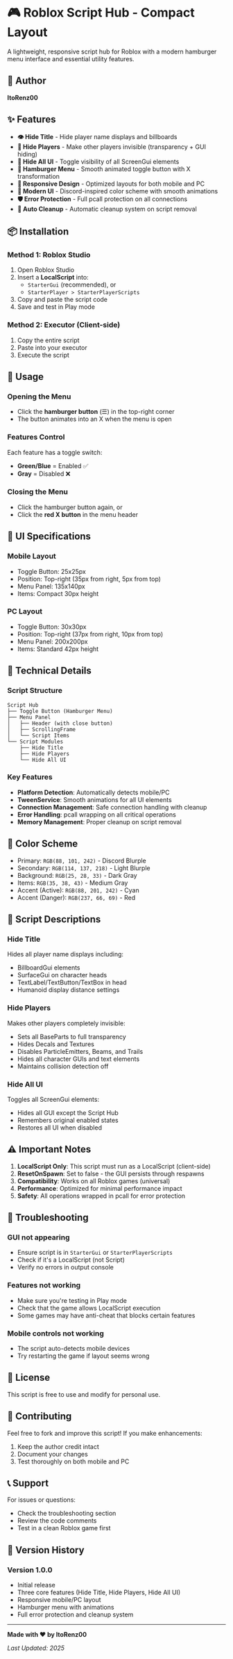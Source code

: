 # 🎮 Roblox Script Hub - Compact Layout

A lightweight, responsive script hub for Roblox with a modern hamburger menu interface and essential utility features.

## 👤 Author
**ItoRenz00**

## ✨ Features

- **👁 Hide Title** - Hide player name displays and billboards
- **👤 Hide Players** - Make other players invisible (transparency + GUI hiding)
- **📱 Hide All UI** - Toggle visibility of all ScreenGui elements
- **🍔 Hamburger Menu** - Smooth animated toggle button with X transformation
- **📱 Responsive Design** - Optimized layouts for both mobile and PC
- **🎨 Modern UI** - Discord-inspired color scheme with smooth animations
- **🛡️ Error Protection** - Full pcall protection on all connections
- **🧹 Auto Cleanup** - Automatic cleanup system on script removal

## 📦 Installation

### Method 1: Roblox Studio
1. Open Roblox Studio
2. Insert a **LocalScript** into:
   - `StarterGui` (recommended), or
   - `StarterPlayer > StarterPlayerScripts`
3. Copy and paste the script code
4. Save and test in Play mode

### Method 2: Executor (Client-side)
1. Copy the entire script
2. Paste into your executor
3. Execute the script

## 🎯 Usage

### Opening the Menu
- Click the **hamburger button** (☰) in the top-right corner
- The button animates into an X when the menu is open

### Features Control
Each feature has a toggle switch:
- **Green/Blue** = Enabled ✅
- **Gray** = Disabled ❌

### Closing the Menu
- Click the hamburger button again, or
- Click the **red X button** in the menu header

## 📐 UI Specifications

### Mobile Layout
- Toggle Button: 25x25px
- Position: Top-right (35px from right, 5px from top)
- Menu Panel: 135x140px
- Items: Compact 30px height

### PC Layout
- Toggle Button: 30x30px
- Position: Top-right (37px from right, 10px from top)
- Menu Panel: 200x200px
- Items: Standard 42px height

## 🔧 Technical Details

### Script Structure
```
Script Hub
├── Toggle Button (Hamburger Menu)
├── Menu Panel
│   ├── Header (with close button)
│   ├── ScrollingFrame
│   └── Script Items
└── Script Modules
    ├── Hide Title
    ├── Hide Players
    └── Hide All UI
```

### Key Features
- **Platform Detection**: Automatically detects mobile/PC
- **TweenService**: Smooth animations for all UI elements
- **Connection Management**: Safe connection handling with cleanup
- **Error Handling**: pcall wrapping on all critical operations
- **Memory Management**: Proper cleanup on script removal

## 🎨 Color Scheme

- Primary: `RGB(88, 101, 242)` - Discord Blurple
- Secondary: `RGB(114, 137, 218)` - Light Blurple
- Background: `RGB(25, 28, 33)` - Dark Gray
- Items: `RGB(35, 38, 43)` - Medium Gray
- Accent (Active): `RGB(88, 201, 242)` - Cyan
- Accent (Danger): `RGB(237, 66, 69)` - Red

## 📝 Script Descriptions

### Hide Title
Hides all player name displays including:
- BillboardGui elements
- SurfaceGui on character heads
- TextLabel/TextButton/TextBox in head
- Humanoid display distance settings

### Hide Players
Makes other players completely invisible:
- Sets all BaseParts to full transparency
- Hides Decals and Textures
- Disables ParticleEmitters, Beams, and Trails
- Hides all character GUIs and text elements
- Maintains collision detection off

### Hide All UI
Toggles all ScreenGui elements:
- Hides all GUI except the Script Hub
- Remembers original enabled states
- Restores all UI when disabled

## ⚠️ Important Notes

1. **LocalScript Only**: This script must run as a LocalScript (client-side)
2. **ResetOnSpawn**: Set to false - the GUI persists through respawns
3. **Compatibility**: Works on all Roblox games (universal)
4. **Performance**: Optimized for minimal performance impact
5. **Safety**: All operations wrapped in pcall for error protection

## 🐛 Troubleshooting

### GUI not appearing
- Ensure script is in `StarterGui` or `StarterPlayerScripts`
- Check if it's a LocalScript (not Script)
- Verify no errors in output console

### Features not working
- Make sure you're testing in Play mode
- Check that the game allows LocalScript execution
- Some games may have anti-cheat that blocks certain features

### Mobile controls not working
- The script auto-detects mobile devices
- Try restarting the game if layout seems wrong

## 📄 License

This script is free to use and modify for personal use.

## 🤝 Contributing

Feel free to fork and improve this script! If you make enhancements:
1. Keep the author credit intact
2. Document your changes
3. Test thoroughly on both mobile and PC

## 📞 Support

For issues or questions:
- Check the troubleshooting section
- Review the code comments
- Test in a clean Roblox game first

## 🔄 Version History

### Version 1.0.0
- Initial release
- Three core features (Hide Title, Hide Players, Hide All UI)
- Responsive mobile/PC layout
- Hamburger menu with animations
- Full error protection and cleanup system

---

**Made with ❤️ by ItoRenz00**

*Last Updated: 2025*
